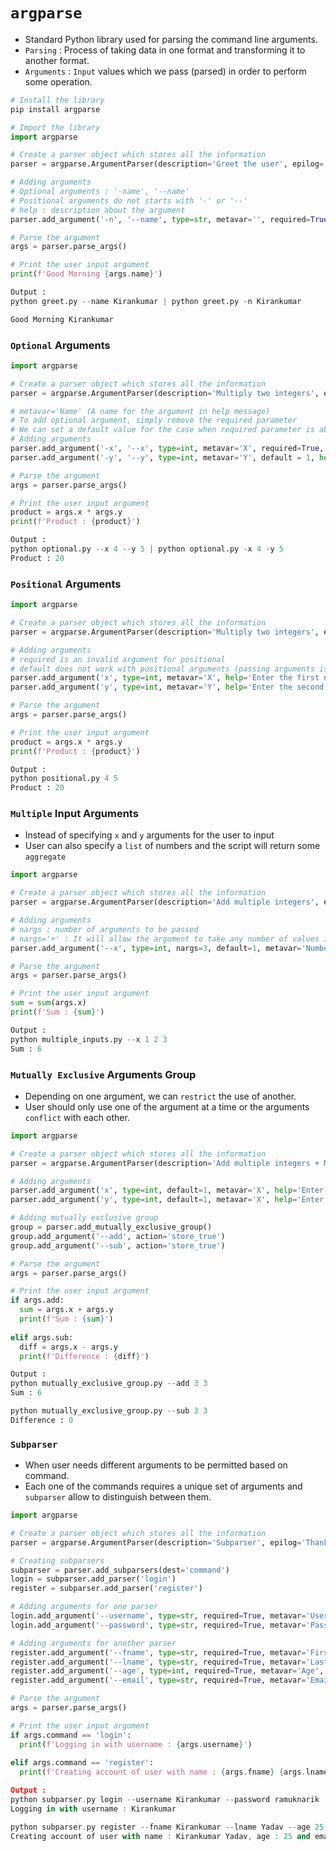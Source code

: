 # `argparse`

- Standard Python library used for parsing the command line arguments.
- `Parsing` : Process of taking data in one format and transforming it to another format.
- `Arguments` : `Input` values which we pass (parsed) in order to perform some operation.

```python
# Install the library
pip install argparse

# Import the library
import argparse

# Create a parser object which stores all the information
parser = argparse.ArgumentParser(description='Greet the user', epilog='Thank you for programming')

# Adding arguments
# Optional arguments : '-name', '--name'
# Positional arguments do not starts with '-' or '--'
# help : description about the argument
parser.add_argument('-n', '--name', type=str, metavar='', required=True, help='Enter the user name')

# Parse the argument
args = parser.parse_args()

# Print the user input argument
print(f'Good Morning {args.name}')

Output :
python greet.py --name Kirankumar | python greet.py -n Kirankumar

Good Morning Kirankumar
```

### `Optional` Arguments

```python
import argparse

# Create a parser object which stores all the information
parser = argparse.ArgumentParser(description='Multiply two integers', epilog='Thank you for programming')

# metavar='Name' (A name for the argument in help message)
# To add optional argument, simply remove the required parameter
# We can set a default value for the case when required parameter is absent 
# Adding arguments
parser.add_argument('-x', '--x', type=int, metavar='X', required=True, help='Enter the first number')
parser.add_argument('-y', '--y', type=int, metavar='Y', default = 1, help='Enter the second number')

# Parse the argument
args = parser.parse_args()

# Print the user input argument
product = args.x * args.y
print(f'Product : {product}')

Output :
python optional.py --x 4 --y 5 | python optional.py -x 4 -y 5
Product : 20
```

### `Positional` Arguments

```python
import argparse

# Create a parser object which stores all the information
parser = argparse.ArgumentParser(description='Multiply two integers', epilog='Thank you for programming')

# Adding arguments
# required is an invalid argument for positional
# default does not work with positional arguments (passing arguments is compulsory)
parser.add_argument('x', type=int, metavar='X', help='Enter the first number')
parser.add_argument('y', type=int, metavar='Y', help='Enter the second number')

# Parse the argument
args = parser.parse_args()

# Print the user input argument
product = args.x * args.y
print(f'Product : {product}')

Output :
python positional.py 4 5 
Product : 20
```

### `Multiple` Input Arguments
- Instead of specifying `x` and `y` arguments for the user to input
- User can also specify a `list` of numbers and the script will return some `aggregate`

```python
import argparse

# Create a parser object which stores all the information
parser = argparse.ArgumentParser(description='Add multiple integers', epilog='Thank you for programming')

# Adding arguments
# nargs : number of arguments to be passed 
# nargs='+' : It will allow the argument to take any number of values instead of only 3.
parser.add_argument('--x', type=int, nargs=3, default=1, metavar='Numbers', help='Enter the numbers')

# Parse the argument
args = parser.parse_args()

# Print the user input argument
sum = sum(args.x)
print(f'Sum : {sum}')

Output :
python multiple_inputs.py --x 1 2 3
Sum : 6
```

### `Mutually Exclusive` Arguments Group
- Depending on one argument, we can `restrict` the use of another.
- User should only use one of the argument at a time or the arguments `conflict` with each other.
```python
import argparse

# Create a parser object which stores all the information
parser = argparse.ArgumentParser(description='Add multiple integers + Mutually Exclusive Group', epilog='Thank you for programming')

# Adding arguments
parser.add_argument('x', type=int, default=1, metavar='X', help='Enter the first number')
parser.add_argument('y', type=int, default=1, metavar='X', help='Enter the second number')

# Adding mutually exclusive group
group = parser.add_mutually_exclusive_group()
group.add_argument('--add', action='store_true')
group.add_argument('--sub', action='store_true')

# Parse the argument
args = parser.parse_args()

# Print the user input argument
if args.add:
  sum = args.x + args.y
  print(f'Sum : {sum}')
  
elif args.sub:
  diff = args.x - args.y
  print(f'Difference : {diff}')

Output :
python mutually_exclusive_group.py --add 3 3
Sum : 6

python mutually_exclusive_group.py --sub 3 3
Difference : 0
```

### `Subparser`
- When user needs different arguments to be permitted based on command.
- Each one of the commands requires a unique set of arguments and `subparser` allow to distinguish between them.

```python
import argparse

# Create a parser object which stores all the information
parser = argparse.ArgumentParser(description='Subparser', epilog='Thank you for programming')

# Creating subparsers
subparser = parser.add_subparsers(dest='command')
login = subparser.add_parser('login')
register = subparser.add_parser('register')

# Adding arguments for one parser
login.add_argument('--username', type=str, required=True, metavar='Username', help='Enter the username')
login.add_argument('--password', type=str, required=True, metavar='Password', help='Enter the password')

# Adding arguments for another parser
register.add_argument('--fname', type=str, required=True, metavar='First Name', help='Enter the first name')
register.add_argument('--lname', type=str, required=True, metavar='Last Name', help='Enter the last name')
register.add_argument('--age', type=int, required=True, metavar='Age', help='Enter the age of the user')
register.add_argument('--email', type=str, required=True, metavar='Email Address', help='Enter the email address')

# Parse the argument
args = parser.parse_args()

# Print the user input argument
if args.command == 'login':
  print(f'Logging in with username : {args.username}')
  
elif args.command == 'register':
  print(f'Creating account of user with name : {args.fname} {args.lname}, age : {args.age) and email address : {args.email}')

Output :
python subparser.py login --username Kirankumar --password ramuknarik
Logging in with username : Kirankumar

python subparser.py register --fname Kirankumar --lname Yadav --age 25 --email Kirankumar7296@gmail.com
Creating account of user with name : Kirankumar Yadav, age : 25 and email address : Kirankumar8976@gmail.com
```
